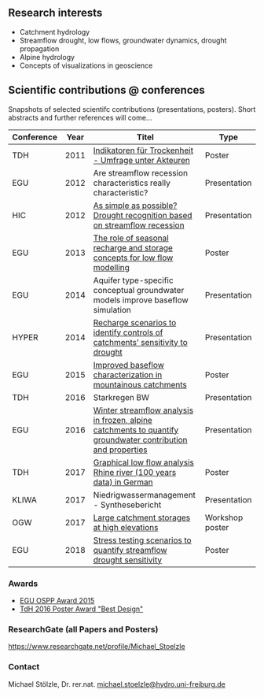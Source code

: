 ## Research interests
 * Catchment hydrology
 * Streamflow drought, low flows, groundwater dynamics, drought propagation
 * Alpine hydrology
 * Concepts of visualizations in geoscience

## Scientific contributions @ conferences
Snapshots of selected scientifc contributions (presentations, posters). Short abstracts and further references will come...


|  Conference |  Year | Titel  |  Type |
|---|---|---|---|
|  TDH | 2011  |  [Indikatoren für Trockenheit - Umfrage unter Akteuren](/tdh2011/readme.md) |  Poster |
|  EGU |  2012 |  Are streamflow recession characteristics really characteristic? |  Presentation |
| HIC  | 2012 | [As simple as possible? Drought recognition based on streamflow recession](/hic2012/) | Presentation | 
|  EGU | 2013  | [The role of seasonal recharge and storage concepts for low flow modelling](/egu2013/readme.md)   | Poster  |
| EGU  | 2014  | Aquifer type-specific conceptual groundwater models improve baseflow simulation  |  Presentation |
| HYPER | 2014 | [Recharge scenarios to identify controls of catchments’ sensitivity to drought](/hyper2014/) | Presentation|
| EGU  |  2015 | [Improved baseflow characterization in mountainous catchments](/egu2015/readme.md)  |  Poster |
| TDH  |  2016 | Starkregen BW  |  Presentation |
| EGU  |  2016 |  [Winter streamflow analysis in frozen, alpine catchments to quantify groundwater contribution and properties](/egu2016/readme.md) |  Presentation |
| TDH  |  2017 |  [Graphical low flow analysis Rhine river (100 years data) in German](/tdh2017/readme.md) | Poster  |
| KLIWA | 2017 | Niedrigwassermanagement - Synthesebericht | Presentation |
|OGW | 2017 | [Large catchment storages at high elevations](/ogw2017/readme.md) | Workshop poster |
|  EGU |  2018 | [Stress testing scenarios to quantify streamflow drought sensitivity](/egu2018/readme.md)| Poster  |


### Awards
* [EGU OSPP Award 2015](https://www.egu.eu/awards-medals/ospp-award/2015/michael-stoelzle/)
* [TdH 2016 Poster Award "Best Design"](http://www.dhydrog.de/wp-content/uploads/2017/06/DHG-Aktuell_2017-Nr1.pdf)

### ResearchGate (all Papers and Posters)
https://www.researchgate.net/profile/Michael_Stoelzle

### Contact
Michael Stölzle, Dr. rer.nat.
michael.stoelzle@hydro.uni-freiburg.de


